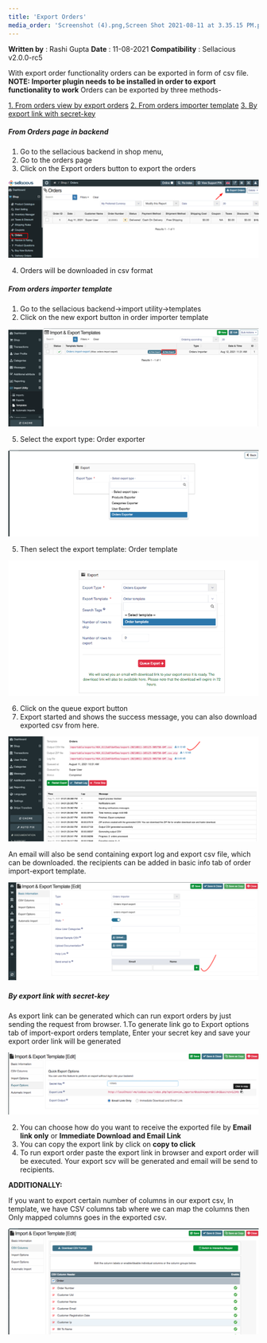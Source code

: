 ```yaml
---
title: 'Export Orders'
media_order: 'Screenshot (4).png,Screen Shot 2021-08-11 at 3.35.15 PM.png,Screen Shot 2021-08-11 at 3.35.29 PM.png,Screen Shot 2021-08-11 at 3.35.39 PM.png,Screenshot 2021-08-11 at 4.02.19 PM.png,Screen Shot 2021-08-11 at 4.10.58 PM.png,Screen Shot 2021-08-11 at 4.47.09 PM.png,Screenshot 2021-08-12 at 5.17.00 PM.png,Screenshot 2021-08-12 at 5.27.25 PM.png'
---
```


**Written by** : Rashi Gupta
**Date** : 11-08-2021
**Compatibility** : Sellacious v2.0.0-rc5

With export order functionality orders can be exported in form of csv file.
**NOTE: Importer plugin needs to be installed in order to export functionality to work** 
Orders can be exported by three methods-

[1. From orders view by export orders](https://www.sellacious.com/learn/import/export-orders#from-orders-page-in-backend)
[2. From orders importer template](https://www.sellacious.com/learn/import/export-orders#from-orders-importer-template)
[3. By export link with secret-key](https://www.sellacious.com/learn/import/export-orders#by-export-link-with-secret-key)

##### From Orders page in backend

1. Go to the sellacious backend in shop menu,
2. Go to the orders page
3. Click on the Export orders button to export the orders

![Screenshot%20%284%29](Screenshot%20%284%29.png "Screenshot%20%284%29")

4. Orders will be downloaded in csv format

##### From orders importer template

1. Go to the sellacious backend->import utility->templates
3. Click on the new export button in order importer template

![Screenshot%202021-08-12%20at%205.17.00%20PM](Screenshot%202021-08-12%20at%205.17.00%20PM.png "Screenshot%202021-08-12%20at%205.17.00%20PM")

5. Select the export type: Order exporter

![Screen%20Shot%202021-08-11%20at%203.35.15%20PM](Screen%20Shot%202021-08-11%20at%203.35.15%20PM.png "Screen%20Shot%202021-08-11%20at%203.35.15%20PM")

5. Then select the export template: Order template

![Screen%20Shot%202021-08-11%20at%203.35.29%20PM](Screen%20Shot%202021-08-11%20at%203.35.29%20PM.png "Screen%20Shot%202021-08-11%20at%203.35.29%20PM")

6. Click on the queue export button
7. Export started and shows the success message, you can also download exported csv from here.

![Screenshot%202021-08-11%20at%204.02.19%20PM](Screenshot%202021-08-11%20at%204.02.19%20PM.png "Screenshot%202021-08-11%20at%204.02.19%20PM")

An email will also be send containing export log and export csv file, which can be downloaded.
the recipients can be added in basic info tab of order import-export template.

![Screenshot%202021-08-12%20at%205.27.25%20PM](Screenshot%202021-08-12%20at%205.27.25%20PM.png "Screenshot%202021-08-12%20at%205.27.25%20PM")

##### By export link with secret-key

As export link can be generated which can run export orders by just sending the request from browser.
1.To generate link go to Export options tab of import-export orders template, Enter your secret key and save your export order link will be generated

![Screen%20Shot%202021-08-11%20at%204.10.58%20PM](Screen%20Shot%202021-08-11%20at%204.10.58%20PM.png "Screen%20Shot%202021-08-11%20at%204.10.58%20PM")

 2. You can choose how do you want to receive the exported file by **Email link only** or **Immediate Download and Email Link**
 3. You can copy the export link by click on **copy to click**
 4. To run export order paste the export link in browser and export order will be executed. Your export scv will be generated and email will be send to recipients.

**ADDITIONALLY:**

If you want to export certain number of columns in our export csv, In template, we have CSV columns tab where we can map the columns then Only mapped columns goes in the exported csv.

![Screen%20Shot%202021-08-11%20at%204.47.09%20PM](Screen%20Shot%202021-08-11%20at%204.47.09%20PM.png "Screen%20Shot%202021-08-11%20at%204.47.09%20PM")